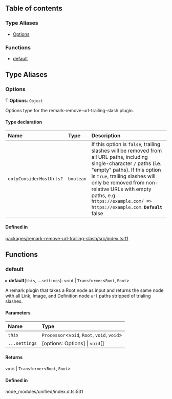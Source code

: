 ## Table of contents

### Type Aliases

- [Options](README.md#options)

### Functions

- [default](README.md#default)

## Type Aliases

### Options

Ƭ **Options**: `Object`

Options type for the remark-remove-url-trailing-slash plugin.

#### Type declaration

| Name | Type | Description |
| :------ | :------ | :------ |
| `onlyConsiderHostUrls?` | `boolean` | If this option is `false`, trailing slashes will be removed from all URL paths, including single-character `/` paths (i.e. "empty" paths).  If this option is `true`, trailing slashes will only be removed from non-relative URLs with empty paths, e.g. `https://example.com/ => https://example.com`.  **`Default`**  false |

#### Defined in

[packages/remark-remove-url-trailing-slash/src/index.ts:11](https://github.com/Xunnamius/unified-utils/blob/eaed0a0/packages/remark-remove-url-trailing-slash/src/index.ts#L11)

## Functions

### default

▸ **default**(`this`, ...`settings`): `void` \| `Transformer`<`Root`, `Root`\>

A remark plugin that takes a Root node as input and returns the same node
with all Link, Image, and Definition node `url` paths stripped of
trialing slashes.

#### Parameters

| Name | Type |
| :------ | :------ |
| `this` | `Processor`<`void`, `Root`, `void`, `void`\> |
| `...settings` | [options: Options] \| `void`[] |

#### Returns

`void` \| `Transformer`<`Root`, `Root`\>

#### Defined in

node_modules/unified/index.d.ts:531
